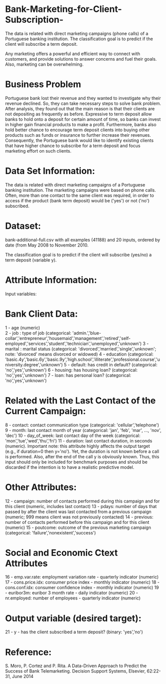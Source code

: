 # Bank-Marketing-for-Client-Subscription-
The data is related with direct marketing campaigns (phone calls) of a Portuguese banking institution. The classification goal is to predict if the client will subscribe a term deposit.

Any marketing offers a powerful and efficient way to connect with customers, and provide solutions to answer concerns and fuel their goals. Also, marketing can be overwhelming.

# Business Problem
Portuguese bank lost their revenue and they wanted to investigate why their revenue declined. So, they can take necessary steps to solve bank problem. After analysis, they found out that the main reason is that their clients are not depositing as frequently as before. Expressive to term deposit allow banks to hold onto a deposit for certain amount of time, so banks can invest in higher gain financial products to make a profit. Furthermore, banks also hold better chance to encourage term deposit clients into buying other products such as funds or insurance to further increase their revenues. Consequently, the Portuguese bank would like to identify existing clients that have higher chance to subscribe for a term deposit and focus marketing effort on such clients.

# Data Set Information:
The data is related with direct marketing campaigns of a Portuguese banking institution. The marketing campaigns were based on phone calls. Often, more than one contact to the same client was required, in order to access if the product (bank term deposit) would be ('yes') or not ('no') subscribed. 

# Dataset: 
bank-additional-full.csv with all examples (41188) and 20 inputs, ordered by date (from May 2008 to November 2010.

The classification goal is to predict if the client will subscribe (yes/no) a term deposit (variable y).

# Attribute Information:

Input variables:
# Bank Client Data:
1 - age (numeric)\
2 - job : type of job (categorical: 'admin.','blue-collar','entrepreneur','housemaid','management','retired','self-employed','services','student','technician','unemployed','unknown')
3 - marital : marital status (categorical: 'divorced','married','single','unknown'; note: 'divorced' means divorced or widowed)
4 - education (categorical: 'basic.4y','basic.6y','basic.9y','high.school','illiterate','professional.course','university.degree','unknown')
5 - default: has credit in default? (categorical: 'no','yes','unknown')
6 - housing: has housing loan? (categorical: 'no','yes','unknown')
7 - loan: has personal loan? (categorical: 'no','yes','unknown')
# Related with the Last Contact of the Current Campaign:
8 - contact: contact communication type (categorical: 'cellular','telephone') 
9 - month: last contact month of year (categorical: 'jan', 'feb', 'mar', ..., 'nov', 'dec')
10 - day_of_week: last contact day of the week (categorical: 'mon','tue','wed','thu','fri')
11 - duration: last contact duration, in seconds (numeric). Important note: this attribute highly affects the output target (e.g., if duration=0 then y='no'). Yet, the duration is not known before a call is performed. Also, after the end of the call y is obviously known. Thus, this input should only be included for benchmark purposes and should be discarded if the intention is to have a realistic predictive model.
# Other Attributes:
12 - campaign: number of contacts performed during this campaign and for this client (numeric, includes last contact)
13 - pdays: number of days that passed by after the client was last contacted from a previous campaign (numeric; 999 means client was not previously contacted)
14 - previous: number of contacts performed before this campaign and for this client (numeric)
15 - poutcome: outcome of the previous marketing campaign (categorical: 'failure','nonexistent','success')
# Social and Economic Ctext Attributes
16 - emp.var.rate: employment variation rate - quarterly indicator (numeric)
17 - cons.price.idx: consumer price index - monthly indicator (numeric) 
18 - cons.conf.idx: consumer confidence index - monthly indicator (numeric) 
19 - euribor3m: euribor 3 month rate - daily indicator (numeric)
20 - nr.employed: number of employees - quarterly indicator (numeric)

# Output variable (desired target):
21 - y - has the client subscribed a term deposit? (binary: 'yes','no')

# Reference:
S. Moro, P. Cortez and P. Rita. A Data-Driven Approach to Predict the Success of Bank Telemarketing. Decision Support Systems, Elsevier, 62:22-31, June 2014
